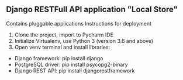 Django RESTFull API application "Local Store"  
----
Contains pluggable applications 
Instructions for deployment  
1) Clone the project, import to Pycharm IDE  
2) Initialize Virtualenv, use Python 3 (version 3.6 and above)  
3) Open venv terminal and install libraries:   
- Django framework: pip install django  
- PostgreSQL driver: pip install psycopg2-binary  
- Django REST API: pip install djangorestframework  

